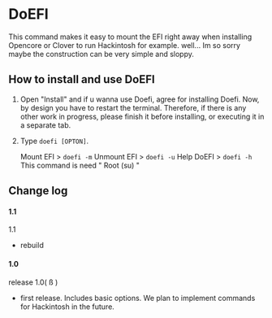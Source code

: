 DoEFI
==================
This command makes it easy to mount the EFI right away when installing Opencore or Clover to run Hackintosh for example.
well... Im so sorry maybe the construction can be very simple and sloppy.

## How to install and use DoEFI

1. Open "Install" and if u wanna use Doefi, agree for installing Doefi. Now, by design you have to restart the terminal. Therefore, if there is any other work in progress, please finish it before installing, or executing it in a separate tab.

2. Type `doefi [OPTON]`.

   Mount EFI > `doefi -m`
   Unmount EFI > `doefi -u`
   Help DoEFI > `doefi -h`
   This command is need " Root (su) "




## Change log

#### 1.1

1.1
- rebuild



#### 1.0

release 1.0( ß )
- first release.  Includes basic options. We plan to implement commands for Hackintosh in the future.


